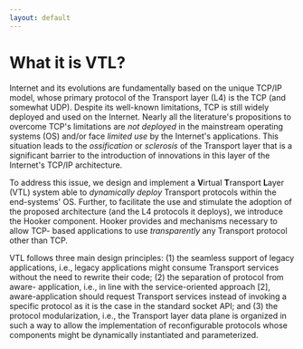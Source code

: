 ```yaml
---
layout: default
---
```


# What it is VTL?

Internet and its evolutions are fundamentally based on the unique TCP/IP model, whose primary protocol of the Transport layer (L4) is the TCP (and somewhat UDP). Despite its well-known limitations, TCP is still widely deployed and used on the Internet. Nearly all the literature's propositions to overcome TCP's limitations are _not deployed_ in the mainstream operating systems (OS) and/or face _limited use_ by the Internet's applications. This situation leads to the _ossification_ or _sclerosis_ of the Transport layer that is a significant barrier to the introduction of innovations in this layer of the Internet's TCP/IP architecture.

To address this issue, we design and implement a **V**irtual **T**ransport **L**ayer (VTL) system able to _dynamically deploy_ Transport protocols within the end-systems' OS. Further, to facilitate the use and stimulate the adoption of the proposed architecture (and the L4 protocols it deploys), we introduce the Hooker component. Hooker provides and mechanisms necessary to allow TCP- based applications to use _transparently_ any Transport protocol other than TCP.

VTL follows three main design principles: (1) the seamless support of legacy applications, i.e., legacy applications might consume Transport services without the need to rewrite their code; (2) the separation of protocol from aware- application, i.e., in line with the service-oriented approach [2], aware-application should request Transport services instead of invoking a specific protocol as it is the case in the standard socket API; and (3) the protocol modularization, i.e., the Transport layer data plane is organized in such a way to allow the implementation of reconfigurable protocols whose components might be dynamically instantiated and parameterized.